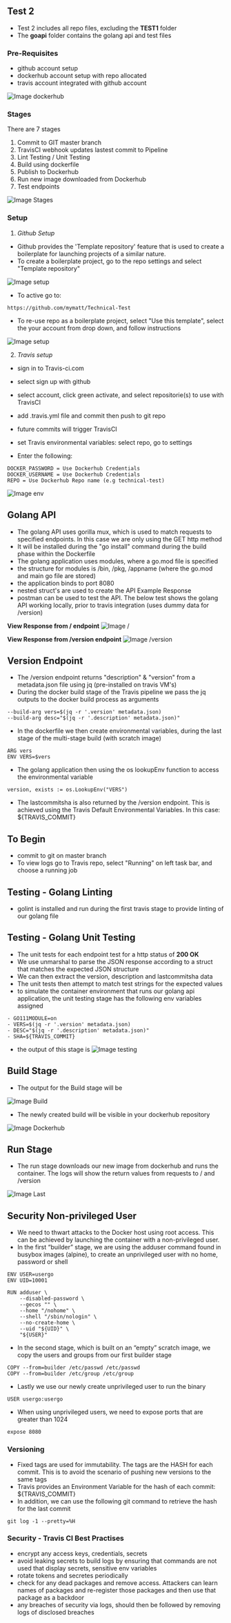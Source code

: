 ## Test 2

- Test 2 includes all repo files, excluding the **TEST1** folder
- The **goapi** folder contains the golang api and test files

### Pre-Requisites
- github account setup
- dockerhub account setup with repo allocated
- travis account integrated with github account

![Image dockerhub](https://github.com/mymatt/Technical-Test/blob/master/images/Dockerhub_Account.png)

### Stages
There are 7 stages
1) Commit to GIT master branch
2) TravisCI webhook updates lastest commit to Pipeline
3) Lint Testing / Unit Testing
4) Build using dockerfile
5) Publish to Dockerhub
6) Run new image downloaded from Dockerhub
7) Test endpoints

![Image Stages](https://github.com/mymatt/Technical-Test/blob/master/images/TravisCI.png)

### Setup
1) *Github Setup*
- Github provides the 'Template repository' feature that is used to create a boilerplate for launching projects of a similar nature.
- To create a boilerplate project, go to the repo settings and select "Template repository"

![Image setup](https://github.com/mymatt/Technical-Test/blob/master/images/BoilerPlate1.png)

- To active go to:
```
https://github.com/mymatt/Technical-Test
```
- To re-use repo as a boilerplate project, select "Use this template", select the your account from drop down, and follow instructions

![Image setup](https://github.com/mymatt/Technical-Test/blob/master/images/BoilerPlate2.png)

2) *Travis setup*
- sign in to Travis-ci.com
- select sign up with github
- select account, click green activate, and select repositorie(s) to use with TravisCI
- add .travis.yml file and commit then push to git repo  
- future commits will trigger TravisCI

- set Travis environmental variables: select repo, go to settings
- Enter the following:
```
DOCKER_PASSWORD = Use Dockerhub Credentials
DOCKER_USERNAME = Use Dockerhub Credentials
REPO = Use Dockerhub Repo name (e.g technical-test)
```

![Image env](https://github.com/mymatt/Technical-Test/blob/master/images/TravisEnvVar.png)

## Golang API
- The golang API uses gorilla mux, which is used to match requests to specified endpoints. In this case we are only using the GET http method
- It will be installed during the "go install" command during the build phase within the Dockerfile
- The golang application uses modules, where a go.mod file is specified
- the structure for modules is /bin, /pkg, /appname (where the go.mod and main go file are stored)
- the application binds to port 8080
- nested struct's are used to create the API Example Response
- postman can be used to test the API. The below test shows the golang API working locally, prior to travis integration (uses dummy data for /version)

**View Response from / endpoint**
![Image /](https://github.com/mymatt/Technical-Test/blob/master/images/Rest1.png)

**View Response from /version endpoint**
![Image /version](https://github.com/mymatt/Technical-Test/blob/master/images/Rest2.png)

## Version Endpoint
- The /version endpoint returns "description" & "version" from a metadata.json file using jq (pre-installed on travis VM's)
- During the docker build stage of the Travis pipeline we pass the jq outputs to the docker build process as arguments
```
--build-arg vers=$(jq -r '.version' metadata.json)
--build-arg desc="$(jq -r '.description' metadata.json)"
```
- In the dockerfile we then create environmental variables, during the last stage of the multi-stage build (with scratch image)
```
ARG vers
ENV VERS=$vers
```
- The golang application then using the os lookupEnv function to access the environmental variable
```
version, exists := os.LookupEnv("VERS")
```

- The lastcommitsha is also returned by the /version endpoint. This is achieved using the Travis Default Environmental Variables. In this case: ${TRAVIS_COMMIT}

## To Begin
- commit to git on master branch
- To view logs go to Travis repo, select "Running" on left task bar, and choose a running job

## Testing - Golang Linting
- golint is installed and run during the first travis stage to provide linting of our golang file

## Testing - Golang Unit Testing
- The unit tests for each endpoint test for a http status of **200 OK**
- We use unmarshal to parse the JSON response according to a struct that matches the expected JSON structure
- We can then extract the version, description and lastcommitsha data
- The unit tests then attempt to match test strings for the expected values
- to simulate the container environment that runs our golang api application, the unit testing stage has the following env variables assigned
```
- GO111MODULE=on
- VERS=$(jq -r '.version' metadata.json)
- DESC="$(jq -r '.description' metadata.json)"
- SHA=${TRAVIS_COMMIT}
```
- the output of this stage is
![Image testing](https://github.com/mymatt/Technical-Test/blob/master/images/Testing.png)

## Build Stage
- The output for the Build stage will be

![Image Build](https://github.com/mymatt/Technical-Test/blob/master/images/Build.png)

- The newly created build will be visible in your dockerhub repository

![Image Dockerhub](https://github.com/mymatt/Technical-Test/blob/master/images/DockerhubRepo.png)

## Run Stage
- The run stage downloads our new image from dockerhub and runs the container. The logs will show the return values from requests to / and /version

![Image Last](https://github.com/mymatt/Technical-Test/blob/master/images/Last.png)

## Security Non-privileged User
- We need to thwart attacks to the Docker host using root access.
This can be achieved by launching the container with a non-privileged user.
- In the first “builder” stage, we are using the adduser command found in busybox images (alpine), to create an unprivileged user with no home, password or shell
```
ENV USER=usergo
ENV UID=10001

RUN adduser \
    --disabled-password \
    --gecos "" \
    --home "/nohome" \
    --shell "/sbin/nologin" \
    --no-create-home \
    --uid "${UID}" \
    "${USER}"
```
- In the second stage, which is built on an “empty” scratch image, we copy the users and groups from our first builder stage
```
COPY --from=builder /etc/passwd /etc/passwd
COPY --from=builder /etc/group /etc/group
```
- Lastly we use our newly create unprivileged user to run the binary
```
USER usergo:usergo
```
- When using unprivileged users, we need to expose ports that are greater than 1024
```
expose 8080
```

### Versioning
- Fixed tags are used for immutability. The tags are the HASH for each commit. This is to avoid the scenario of pushing new versions to the same tags
- Travis provides an Environment Variable for the hash of each commit: ${TRAVIS_COMMIT}
- In addition, we can use the following git command to retrieve the hash for the last commit
```
git log -1 --pretty=%H
```

### Security - Travis CI Best Practises
- encrypt any access keys, credentials, secrets
- avoid leaking secrets to build logs by ensuring that commands are not used that display secrets, sensitive env variables
- rotate tokens and secretes periodically
- check for any dead packages and remove access. Attackers can learn names of packages and re-register those packages and then use that package as a backdoor
- any breaches of security via logs, should then be followed by removing logs of disclosed breaches
